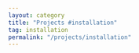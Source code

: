 ```yaml
---
layout: category
title: "Projects #installation"
tag: installation
permalink: "/projects/installation"
---
```

